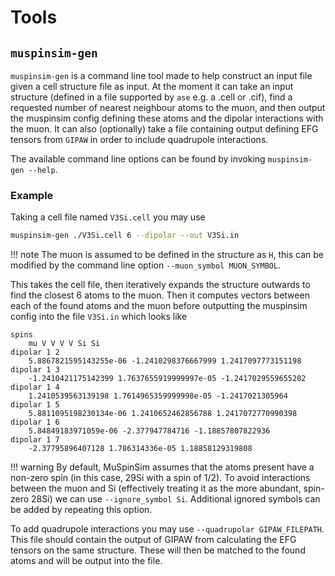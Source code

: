 
# Tools

## `muspinsim-gen`

`muspinsim-gen` is a command line tool made to help construct an input file given a cell structure file as input. At the moment it can take an input structure (defined in a file supported by `ase` e.g. a .cell or .cif), find a requested number of nearest neighbour atoms to the muon, and then output the muspinsim config defining these atoms and the dipolar interactions with the muon. It can also (optionally) take a file containing output defining EFG tensors from `GIPAW` in order to include quadrupole interactions.

The available command line options can be found by invoking `muspinsim-gen --help`.

### Example
Taking a cell file named `V3Si.cell` you may use
```bash
muspinsim-gen ./V3Si.cell 6 --dipolar --out V3Si.in
```

!!! note
    The muon is assumed to be defined in the structure as `H`, this can be modified by the command line option `--muon_symbol MUON_SYMBOL`.

This takes the cell file, then iteratively expands the structure outwards to find the closest 6 atoms to the muon. Then it computes vectors between each of the found atoms and the muon before outputting the muspinsim config into the file `V3Si.in` which looks like

```plaintext
spins
    mu V V V V Si Si
dipolar 1 2
    5.8867821595143255e-06 -1.2410298376667999 1.2417097773151198
dipolar 1 3
    -1.2410421175142399 1.7637655919999997e-05 -1.2417029559655202
dipolar 1 4
    1.2410539563139198 1.7614965359999998e-05 -1.2417021305964
dipolar 1 5
    5.8811095198230134e-06 1.2410652462856788 1.2417072770990398
dipolar 1 6
    5.84849183971059e-06 -2.377947784716 -1.18857807822936
dipolar 1 7
    -2.37795896407128 1.786314336e-05 1.18858129319808
```

!!! warning
    By default, MuSpinSim assumes that the atoms present have a non-zero spin (in this case, 29Si with a spin of 1/2). To avoid interactions between the muon and Si (effectively treating it as the more abundant, spin-zero 28Si) we can use `--ignore_symbol Si`. Additional ignored symbols can be added by repeating this option.

To add quadrupole interactions you may use `--quadrupolar GIPAW_FILEPATH`. This file should contain the output of GIPAW from calculating the EFG tensors on the same structure. These will then be matched to the found atoms and will be output into the file.